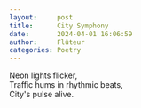 ```yaml
---
layout:     post
title:      City Symphony
date:       2024-04-01 16:06:59 
author:     Flûteur
categories: Poetry
---
```

Neon lights flicker,
<br>
Traffic hums in rhythmic beats,
<br>
City's pulse alive.